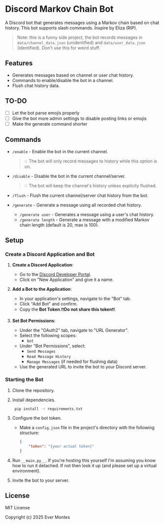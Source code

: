 # Discord Markov Chain Bot

A Discord bot that generates messages using a Markov chain based on chat history. This bot supports slash commands. Inspire by Eliza (RIP).

> Note: this is a funny side project, the bot records messages in `data/channel_data.json` (unidentified) and `data/user_data.json` (identified). Don't use this for weird stuff.

## Features

- Generates messages based on channel or user chat history.
- Commands to enable/disable the bot in a channel.
- Flush chat history data.

## TO-DO

- [ ] Let the bot parse emojis properly
- [ ] Give the bot more admin settings to disable posting links or emojis
- [ ] Make the generate command shorter

## Commands

- `/enable` - Enable the bot in the current channel.

  > 💡 The bot will only record messages to history while this option is on.

- `/disable` - Disable the bot in the current channel/server.
  
  > 💡 The bot will keep the channel's history unless explicity flushed.

- `/flush` - Flush the current channel/server chat history from the bot.
- `/generate` - Generate a message using all recorded chat history.
  - `/generate user` - Generates a message using a user's chat history.
  - `/generate length` - Generate a message with a modified Markov chain length (default is 20, max is 100).

## Setup

### Create a Discord Application and Bot

1. **Create a Discord Application**:
    - Go to the [Discord Developer Portal](https://discord.com/developers/applications).
    - Click on "New Application" and give it a name.

2. **Add a Bot to the Application**:
    - In your application's settings, navigate to the "Bot" tab.
    - Click "Add Bot" and confirm.
    - Copy the **Bot Token**.❗❗**Do not share this token**❗❗.

3. **Set Bot Permissions**:
    - Under the "OAuth2" tab, navigate to "URL Generator".
    - Select the following scopes:
        - `bot`
    - Under "Bot Permissions", select:
        - `Send Messages`
        - `Read Message History`
        - `Manage Messages` (if needed for flushing data)
    - Use the generated URL to invite the bot to your Discord server.

### Starting the Bot

1. Clone the repository.
2. Install dependencies.

     ```bash
      pip install -r requirements.txt
     ```

3. Configure the bot token.

    - Make a `config.json` file in the project's directory with the following structure:

        ```json
        {
            "token": "{your actual token}"
        }
        ```

4. Run ``__main.py__``. If you're hosting this yourself I'm assuming you know how to run it detached. If not then look it up (and please set up a virtual environment).
5. Invite the bot to your server.

## License

MIT License

Copyright (c) 2025 Ever Montes
